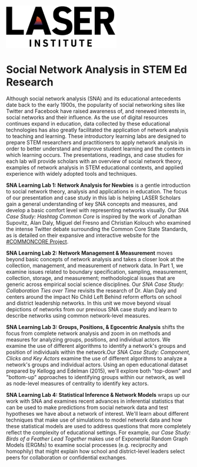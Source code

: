 <img src="lab-4/img/laser-logo.jpg" width="300"/>

# Social Network Analysis in STEM Ed Research

Although social network analysis (SNA) and its educational antecedents date back to the early 1900s, the popularity of social networking sites like Twitter and Facebook have raised awareness of, and renewed interests in, social networks and their influence. As the use of digital resources continues expand in education, data collected by these educational technologies has also greatly facilitated the application of network analysis to teaching and learning. These introductory learning labs are designed to prepare STEM researchers and practitioners to apply network analysis in order to better understand and improve student learning and the contexts in which learning occurs. The presentations, readings, and case studies for each lab will provide scholars with an overview of social network theory, examples of network analysis in STEM educational contexts, and applied experience with widely adopted tools and techniques.

**SNA Learning Lab 1: Network Analysis for Newbies** is a gentle introduction to social network theory, analysis and applications in education. The focus of our presentation and case study in this lab is helping LASER Scholars gain a general understanding of key SNA concepts and measures, and develop a basic comfort level with representing networks visually. Our *SNA Case Study: Hashtag Common Core* is inspired by the work of Jonathan Supovitz, Alan Daly, Miguel del Fresno and Christian Kolouch who examined the intense Twitter debate surrounding the Common Core State Standards, as is detailed on their expansive and interactive website for the [#COMMONCORE Project](https://www.hashtagcommoncore.com/).

**SNA Learning Lab 2: Network Management & Measurement** moves beyond basic concepts of network analysis and takes a closer look at the collection, management, and measurement of network data. In Part 1, we examine issues related to boundary specification, sampling, measurement, collection, storage, and measurement; methodological issues that are generic across empirical social science disciplines. Our *SNA Case Study: Collaboration Ties over Time* revisits the research of Dr. Alan Daly and centers around the impact No Child Left Behind reform efforts on school and district leadership networks. In this unit we move beyond visual depictions of networks from our previous SNA case study and learn to describe networks using common network-level measures.

**SNA Learning Lab 3: Groups, Positions, & Egocentric Analysis** shifts the focus from complete network analysis and zoom in on methods and measures for analyzing groups, positions, and individual actors. We examine the use of different algorithms to identify a network's groups and position of individuals within the network.Our *SNA Case Study: Component, Clicks and Key Actors* examine the use of different algorithms to analyze a network's groups and individual actors. Using an open educational dataset prepared by Kellogg and Edelman (2015), we'll explore both "top-down" and "bottom-up" approaches to identifying groups within our network, as well as node-level measures of centrality to identify key actors.

**SNA Learning Lab 4: Statistical Inference & Network Models** wraps up our work with SNA and examines recent advances in inferential statistics that can be used to make predictions from social network data and test hypotheses we have about a network of interest. We'll learn about different techniques that make use of simulations to model network data and how these statistical models are used to address questions that more completely reflect the complexity of educational settings. For example, our *Case Study: Birds of a Feather Lead Together* makes use of Exponential Random Graph Models (ERGMs) to examine social processes (e.g. reciprocity and homophily) that might explain how school and district-level leaders select peers for collaboration or confidential exchanges.
